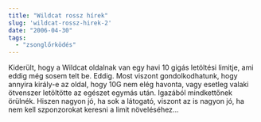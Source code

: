 ```yaml
---
title: "Wildcat rossz hírek"
slug: 'wildcat-rossz-hirek-2'
date: "2006-04-30"
tags: 
  - "zsonglőrködés"
---
```


Kiderült, hogy a Wildcat oldalnak van egy havi 10 gigás letöltési limitje, ami eddig még sosem telt be. Eddig. Most viszont gondolkodhatunk, hogy annyira király-e az oldal, hogy 10G nem elég havonta, vagy esetleg valaki ötvenszer letöltötte az egészet egymás után. Igazából mindkettőnek örülnék. Hiszen nagyon jó, ha sok a látogató, viszont az is nagyon jó, ha nem kell szponzorokat keresni a limit növeléséhez...
